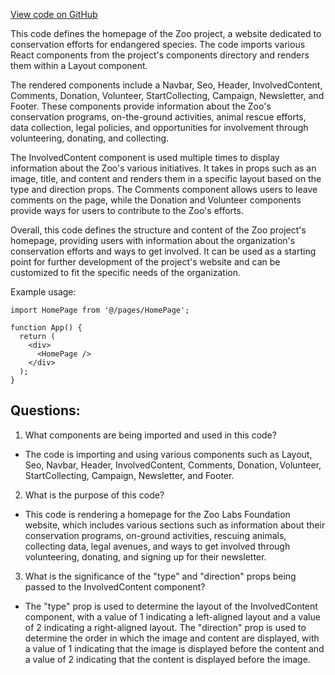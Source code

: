 [View code on GitHub](zoo-labs/zoo/blob/master/foundation/src/pages/getinvolved/index.tsx)

This code defines the homepage of the Zoo project, a website dedicated to conservation efforts for endangered species. The code imports various React components from the project's components directory and renders them within a Layout component. 

The rendered components include a Navbar, Seo, Header, InvolvedContent, Comments, Donation, Volunteer, StartCollecting, Campaign, Newsletter, and Footer. These components provide information about the Zoo's conservation programs, on-the-ground activities, animal rescue efforts, data collection, legal policies, and opportunities for involvement through volunteering, donating, and collecting.

The InvolvedContent component is used multiple times to display information about the Zoo's various initiatives. It takes in props such as an image, title, and content and renders them in a specific layout based on the type and direction props. The Comments component allows users to leave comments on the page, while the Donation and Volunteer components provide ways for users to contribute to the Zoo's efforts.

Overall, this code defines the structure and content of the Zoo project's homepage, providing users with information about the organization's conservation efforts and ways to get involved. It can be used as a starting point for further development of the project's website and can be customized to fit the specific needs of the organization. 

Example usage:
```
import HomePage from '@/pages/HomePage';

function App() {
  return (
    <div>
      <HomePage />
    </div>
  );
}
```
## Questions: 
 1. What components are being imported and used in this code?
- The code is importing and using various components such as Layout, Seo, Navbar, Header, InvolvedContent, Comments, Donation, Volunteer, StartCollecting, Campaign, Newsletter, and Footer.

2. What is the purpose of this code?
- This code is rendering a homepage for the Zoo Labs Foundation website, which includes various sections such as information about their conservation programs, on-ground activities, rescuing animals, collecting data, legal avenues, and ways to get involved through volunteering, donating, and signing up for their newsletter.

3. What is the significance of the "type" and "direction" props being passed to the InvolvedContent component?
- The "type" prop is used to determine the layout of the InvolvedContent component, with a value of 1 indicating a left-aligned layout and a value of 2 indicating a right-aligned layout. The "direction" prop is used to determine the order in which the image and content are displayed, with a value of 1 indicating that the image is displayed before the content and a value of 2 indicating that the content is displayed before the image.